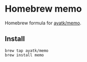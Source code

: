 # Homebrew memo

Homebrew formula for [ayatk/memo](https://github.com/ayatk/memo).

## Install
    
    brew tap ayatk/memo
    brew install memo
